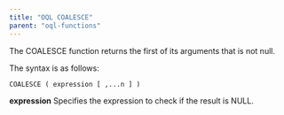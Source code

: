 ```yaml
---
title: "OQL COALESCE"
parent: "oql-functions"
---
```



The COALESCE function returns the first of its arguments that is not null.

The syntax is as follows:

```
COALESCE ( expression [ ,...n ] )
```

**expression** Specifies the expression to check if the result is NULL.
